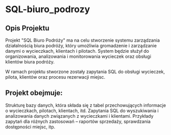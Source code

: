 # SQL-biuro_podrozy

## Opis Projektu

Projekt "SQL Biuro Podróży" ma na celu stworzenie systemu zarządzania działalnością biura podróży, który umożliwia gromadzenie i zarządzanie danymi o wycieczkach, klientach i pilotach. System będzie służył do organizowania, analizowania i monitorowania wycieczek oraz obsługi klientów biura podróży.

W ramach projektu stworzone zostały zapytania SQL do obsługi wycieczek, pilota, klientów oraz procesu rezerwacji miejsc.

## Projekt obejmuje:

Strukturę bazy danych, która składa się z tabel przechowujących informacje o wycieczkach, pilotach, klientach, itd.
Zapytania SQL do wyszukiwania i analizowania danych związanych z wycieczkami i klientami.
Przykłady zapytań dla różnych zastosowań – raportów sprzedaży, sprawdzania dostępności miejsc, itp.

